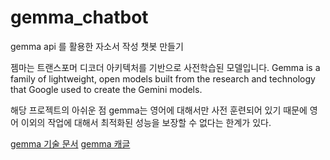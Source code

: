 # gemma_chatbot
gemma api 를 활용한 자소서 작성 챗봇 만들기

젬마는 트랜스포머 디코더 아키텍처를 기반으로 사전학습된 모델입니다.
Gemma is a family of lightweight, open models built from the research and technology that Google used to create the Gemini models.



해당 프로젝트의 아쉬운 점
gemma는 영어에 대해서만 사전 훈련되어 있기 때문에 영어 이외의 작업에 대해서 최적화된 성능을 보장할 수 없다는 한계가 있다.

[gemma 기술 문서](https://storage.googleapis.com/deepmind-media/gemma/gemma-report.pdf)
[gemma 캐글](https://www.kaggle.com/models/google/gemma/)

